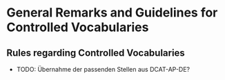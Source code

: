 # General Remarks and Guidelines for Controlled Vocabularies

## Rules regarding Controlled Vocabularies
 * TODO: Übernahme der passenden Stellen aus DCAT-AP-DE?